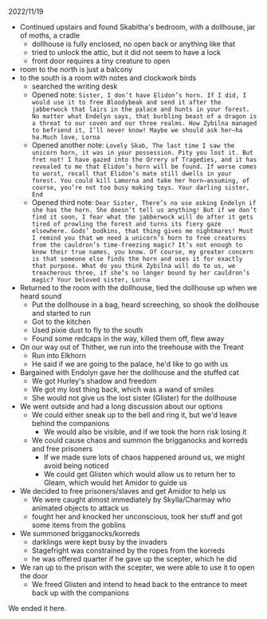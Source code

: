 2022/11/19

* Continued upstairs and found Skabitha's bedroom, with a dollhouse, jar of moths, a cradle
    * dollhouse is fully enclosed, no open back or anything like that
    * tried to unlock the attic, but it did not seem to have a lock
    * front door requires a tiny creature to open
* room to the north is just a balcony
* to the south is a room with notes and clockwork birds
    * searched the writing desk
    * Opened note:
      `Sister, I don’t have Elidon’s horn. If I did, I would use it to free Bloodybeak and send it after the jabberwock
      that lairs in the palace and hunts in your forest. No matter what Endelyn says, that burbling beast of a dragon is
      a threat to our coven and our three realms. How Zybilna managed to befriend it, I’ll never know! Maybe we should
      ask her—ha ha.Much love, Lorna`
    * Opened another note:
      `Lovely Skab, The last time I saw the unicorn horn, it was in your possession. Pity you lost it. But fret not! I
      have gazed into the Orrery of Tragedies, and it has revealed to me that Elidon’s horn will be found. If worse
      comes to worst, recall that Elidon’s mate still dwells in your forest. You could kill Lamorna and take her
      horn—assuming, of course, you’re not too busy making toys. Your darling sister, End`
    * Opened third note:
      `Dear Sister, There’s no use asking Endelyn if she has the horn. She doesn’t tell us anything! But if we don’t find
      it soon, I fear what the jabberwock will do after it gets tired of prowling the forest and turns its fiery gaze
      elsewhere. Gods’ bodkins, that thing gives me nightmares! Must I remind you that we need a unicorn’s horn to free
      creatures from the cauldron’s time-freezing magic? It’s not enough to know their true names, you know. Of course,
      my greater concern is that someone else finds the horn and uses it for exactly that purpose. What do you think
      Zybilna will do to us, we treacherous three, if she’s no longer bound by her cauldron’s magic?
      Your beloved sister, Lorna`
* Returned to the room with the dollhouse, tied the dollhouse up when we heard sound
    * Put the dollhouse in a bag, heard screeching, so shook the dollhouse and started to run
    * Got to the kitchen
    * Used pixie dust to fly to the south
    * Found some redcaps in the way, killed them off, flew away
* On our way out of Thither, we run into the treehouse with the Treant
    * Run into Elkhorn
    * He said if we are going to the palace, he'd like to go with us
* Bargained with Endolyn gave her the dollhouse and the stuffed cat
    * We got Hurley's shadow and freedom
    * We got my lost thing back, which was a wand of smiles
    * She would not give us the lost sister (Glister) for the dollhouse
* We went outside and had a long discussion about our options
    * We could either sneak up to the bell and ring it, but we'd leave behind the companions
        * We would also be visible, and if we took the horn risk losing it
    * We could cause chaos and summon the brigganocks and korreds and free prisoners
        * If we made sure lots of chaos happened around us, we might avoid being noticed
        * We could get Glisten which would allow us to return her to Gleam, which would het Amidor to guide us
* We decided to free prisoners/slaves and get Amidor to help us
    * We were caught almost immediately by Skylla/Charmay who animated objects to attack us
    * fought her and knocked her unconscious, took her stuff and got some items from the goblins
* We summoned brigganocks/korreds
    * darklings were kept busy by the invaders
    * Stagefright was constrained by the ropes from the korreds
    * he was offered quarter if he gave up the scepter, which he did
* We ran up to the prison with the scepter, we were able to use it to open the door
    * We freed Glisten and intend to head back to the entrance to meet back up with the companions

We ended it here.

